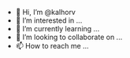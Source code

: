 - 👋 Hi, I’m @kalhorv
- 👀 I’m interested in ...
- 🌱 I’m currently learning ...
- 💞️ I’m looking to collaborate on ...
- 📫 How to reach me ...

<!---
kalhorv/kalhorv is a ✨ special ✨ repository because its `README.md` (this file) appears on your GitHub profile.
You can click the Preview link to take a look at your changes.
--->
